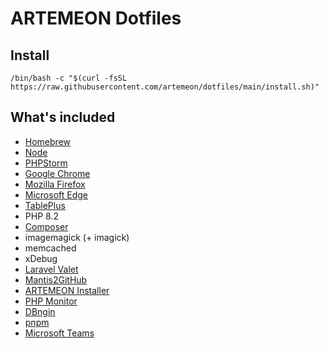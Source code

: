 # ARTEMEON Dotfiles

## Install

```shell
/bin/bash -c "$(curl -fsSL https://raw.githubusercontent.com/artemeon/dotfiles/main/install.sh)"
```

## What's included

- [Homebrew](https://brew.sh/)
- [Node](https://nodejs.org/)
- [PHPStorm](https://www.jetbrains.com/phpstorm/)
- [Google Chrome](https://www.google.com/chrome/)
- [Mozilla Firefox](https://www.mozilla.org/firefox/)
- [Microsoft Edge](https://www.microsoft.com/edge/download)
- [TablePlus](https://tableplus.com/)
- PHP 8.2
- [Composer](https://getcomposer.org/)
- imagemagick (+ imagick)
- memcached
- xDebug
- [Laravel Valet](https://github.com/laravel/valet)
- [Mantis2GitHub](https://github.com/artemeon/mantis2github)
- [ARTEMEON Installer](https://github.com/artemeon/installer)
- [PHP Monitor](https://phpmon.app/)
- [DBngin](https://dbngin.com/)
- [pnpm](https://pnpm.io/)
- [Microsoft Teams](https://www.microsoft.com/microsoft-teams/)
